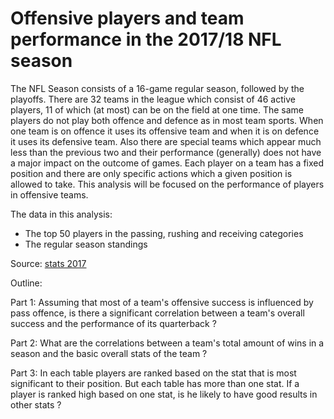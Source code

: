 # Offensive players and team performance in the 2017/18 NFL season

The NFL Season consists of a 16-game regular season, followed by the playoffs.
There are 32 teams in the league which consist of 46 active players, 11 of which (at most) can be on the field at one time. 
The same players do not play both offence and defence as in most team sports. When one team is on offence it uses its offensive team and when it is on defence it uses its defensive team. Also there are special teams which appear much less than the previous two and their performance (generally) does not have a major impact on the outcome of games. 
Each player on a team has a fixed position and there are only specific actions which a given position is allowed to take.
This analysis will be focused on the performance of players in offensive teams. 

The data in this analysis:

- The top 50 players in the passing, rushing and receiving categories 
- The regular season standings 

Source: 
[stats 2017](http://www.nfl.com/stats/player?seasonId=2017&seasonType=REG&Submit=Go)

Outline:

Part 1: Assuming that most of a team's offensive success is influenced by pass offence, is there a significant correlation between a team's overall success and the performance of its quarterback ? 

Part 2: What are the correlations between a team's total amount of wins in a season and the basic overall stats of the team ? 

Part 3: In each table players are ranked based on the stat that is most significant to their position. But each table has more than one stat. If a player is ranked high based on one stat, is he likely to have good results in other stats ?

